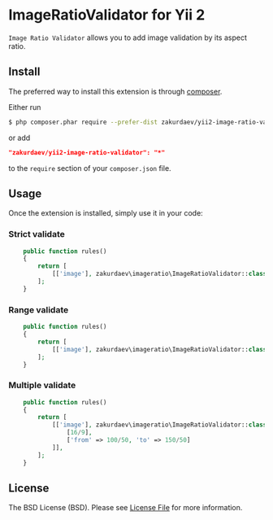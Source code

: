 # ImageRatioValidator for Yii 2

`Image Ratio Validator` allows you to add image validation by its aspect ratio. 
## Install

The preferred way to install this extension is through [composer](http://getcomposer.org/download/).

Either run

```bash
$ php composer.phar require --prefer-dist zakurdaev/yii2-image-ratio-validator "*"
```

or add

```json
"zakurdaev/yii2-image-ratio-validator": "*"
```

to the `require` section of your `composer.json` file.


## Usage

Once the extension is installed, simply use it in your code:

### Strict validate

```php
    public function rules()
    {
        return [
            [['image'], zakurdaev\imageratio\ImageRatioValidator::class, 'ratios' => 1600/1200],
        ];
    }
```

### Range validate

```php
    public function rules()
    {
        return [
            [['image'], zakurdaev\imageratio\ImageRatioValidator::class, 'ratios' => ['from' => 1400/1200, 'to' => 1600/1200]],
        ];
    }
```

### Multiple validate

```php
    public function rules()
    {
        return [
            [['image'], zakurdaev\imageratio\ImageRatioValidator::class, 'ratios' => [
                [16/9],
                ['from' => 100/50, 'to' => 150/50]
            ]],
        ];
    }
```

## License
The BSD License (BSD). Please see [License File](LICENSE.md) for more information.
